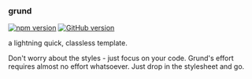 ### grund
[![npm version](https://badge.fury.io/js/grund.css.svg)](https://badge.fury.io/js/grund.css)
[![GitHub version](https://badge.fury.io/gh/kjhx%2Fgrund.svg)](https://badge.fury.io/gh/kjhx%2Fgrund)

a lightning quick, classless template.

Don't worry about the styles - just focus on your code.
Grund's effort requires almost no effort whatsoever. Just drop in the stylesheet and go.

